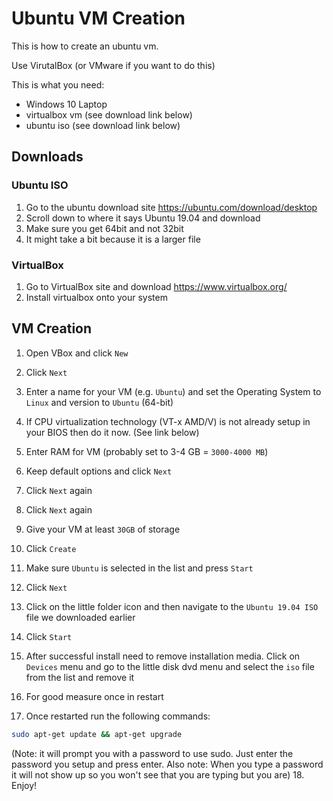 # Ubuntu VM Creation

This is how to create an ubuntu vm.

Use VirutalBox (or VMware if you want to do this)

This is what you need:
* Windows 10 Laptop 
* virtualbox vm (see download link below)
* ubuntu iso (see download link below)


Downloads
-------
### Ubuntu ISO
1. Go to the ubuntu download site
https://ubuntu.com/download/desktop
2. Scroll down to where it says Ubuntu 19.04 and download
3. Make sure you get 64bit and not 32bit
4. It might take a bit because it is a larger file


### VirtualBox
1. Go to VirtualBox site and download 
https://www.virtualbox.org/
2. Install virtualbox onto your system


VM Creation
-------------
1. Open VBox and click `New`
2. Click `Next`
3. Enter a name for your VM (e.g. `Ubuntu`) and set the Operating System to `Linux` and version to `Ubuntu` (64-bit)
4. If CPU virtualization technology (VT-x AMD/V) is not already setup in your BIOS then do it now. (See link below)

5. Enter RAM for VM (probably set to 3-4 GB = `3000-4000 MB`) 
6. Keep default options and click `Next`
7. Click `Next` again
8. Click `Next` again
9. Give your VM at least `30GB` of storage
10. Click `Create`
11. Make sure `Ubuntu` is selected in the list and press `Start`
12. Click `Next`
13. Click on the little folder icon and then navigate to the `Ubuntu 19.04 ISO` file we downloaded earlier
14. Click `Start`
15. After successful install need to remove installation media. Click on `Devices` menu and go to the little disk dvd menu and select the `iso` file from the list and remove it
16. For good measure once in restart 
17. Once restarted run the following commands:
```bash
sudo apt-get update && apt-get upgrade
```
(Note: it will prompt you with a password to use sudo. Just enter the password you setup and press enter. Also note: When you type a password it will not show up so you won't see that you are typing but you are)
18. Enjoy!



